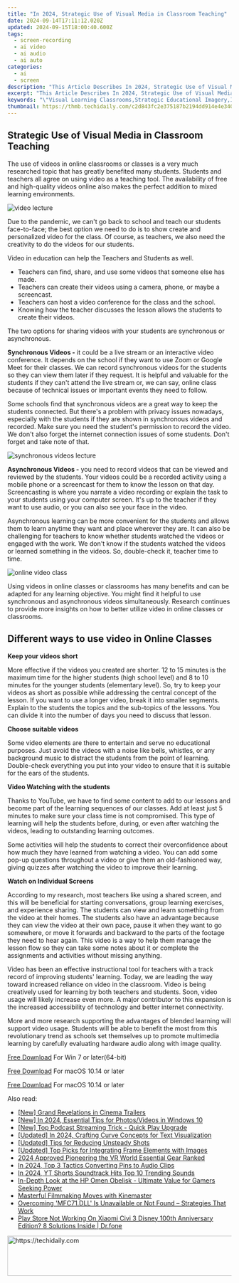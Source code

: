 ```yaml
---
title: "In 2024, Strategic Use of Visual Media in Classroom Teaching"
date: 2024-09-14T17:11:12.020Z
updated: 2024-09-15T18:00:40.600Z
tags: 
  - screen-recording
  - ai video
  - ai audio
  - ai auto
categories: 
  - ai
  - screen
description: "This Article Describes In 2024, Strategic Use of Visual Media in Classroom Teaching"
excerpt: "This Article Describes In 2024, Strategic Use of Visual Media in Classroom Teaching"
keywords: "\"Visual Learning Classrooms,Strategic Educational Imagery,Image-Based Teaching Methods,Interactive Classroom Visuals,Teach with Media Strategy,Visual Aids in Education,Effective Classroom Media Use\""
thumbnail: https://thmb.techidaily.com/c2d843fc2e375187b2194dd914e4e340539dd6293ab4433f92ecd542eef0fd55.jpg
---
```


## Strategic Use of Visual Media in Classroom Teaching

The use of videos in online classrooms or classes is a very much researched topic that has greatly benefited many students. Students and teachers all agree on using video as a teaching tool. The availability of free and high-quality videos online also makes the perfect addition to mixed learning environments.

![video lecture](https://images.wondershare.com/filmora/article-images/2022/07/video-lecture.jpg)

Due to the pandemic, we can't go back to school and teach our students face-to-face; the best option we need to do is to show create and personalized video for the class. Of course, as teachers, we also need the creativity to do the videos for our students.

Video in education can help the Teachers and Students as well.

* Teachers can find, share, and use some videos that someone else has made.
* Teachers can create their videos using a camera, phone, or maybe a screencast.
* Teachers can host a video conference for the class and the school.
* Knowing how the teacher discusses the lesson allows the students to create their videos.

The two options for sharing videos with your students are synchronous or asynchronous.

**Synchronous Videos -** it could be a live stream or an interactive video conference. It depends on the school if they want to use Zoom or Google Meet for their classes. We can record synchronous videos for the students so they can view them later if they request. It is helpful and valuable for the students if they can't attend the live stream or, we can say, online class because of technical issues or important events they need to follow.

Some schools find that synchronous videos are a great way to keep the students connected. But there's a problem with privacy issues nowadays, especially with the students if they are shown in synchronous videos and recorded. Make sure you need the student's permission to record the video. We don't also forget the internet connection issues of some students. Don't forget and take note of that.

![synchronous videos lecture](https://images.wondershare.com/filmora/article-images/2022/07/synchronous-videos-lecture.jpg)

**Asynchronous Videos -** you need to record videos that can be viewed and reviewed by the students. Your videos could be a recorded activity using a mobile phone or a screencast for them to know the lesson on that day. Screencasting is where you narrate a video recording or explain the task to your students using your computer screen. It's up to the teacher if they want to use audio, or you can also see your face in the video.

Asynchronous learning can be more convenient for the students and allows them to learn anytime they want and place wherever they are. It can also be challenging for teachers to know whether students watched the videos or engaged with the work. We don't know if the students watched the videos or learned something in the videos. So, double-check it, teacher time to time.

![online video class](https://images.wondershare.com/filmora/article-images/2022/07/online-video-class.jpg)

Using videos in online classes or classrooms has many benefits and can be adapted for any learning objective. You might find it helpful to use synchronous and asynchronous videos simultaneously. Research continues to provide more insights on how to better utilize video in online classes or classrooms.

## Different ways to use video in Online Classes

**Keep your videos short**

More effective if the videos you created are shorter. 12 to 15 minutes is the maximum time for the higher students (high school level) and 8 to 10 minutes for the younger students (elementary level). So, try to keep your videos as short as possible while addressing the central concept of the lesson. If you want to use a longer video, break it into smaller segments. Explain to the students the topics and the sub-topics of the lessons. You can divide it into the number of days you need to discuss that lesson.

**Choose suitable videos**

Some video elements are there to entertain and serve no educational purposes. Just avoid the videos with a noise like bells, whistles, or any background music to distract the students from the point of learning. Double-check everything you put into your video to ensure that it is suitable for the ears of the students.

**Video Watching with the students**

Thanks to YouTube, we have to find some content to add to our lessons and become part of the learning sequences of our classes. Add at least just 5 minutes to make sure your class time is not compromised. This type of learning will help the students before, during, or even after watching the videos, leading to outstanding learning outcomes.

Some activities will help the students to correct their overconfidence about how much they have learned from watching a video. You can add some pop-up questions throughout a video or give them an old-fashioned way, giving quizzes after watching the video to improve their learning.

**Watch on Individual Screens**

According to my research, most teachers like using a shared screen, and this will be beneficial for starting conversations, group learning exercises, and experience sharing. The students can view and learn something from the video at their homes. The students also have an advantage because they can view the video at their own pace, pause it when they want to go somewhere, or move it forwards and backward to the parts of the footage they need to hear again. This video is a way to help them manage the lesson flow so they can take some notes about it or complete the assignments and activities without missing anything.

Video has been an effective instructional tool for teachers with a track record of improving students' learning. Today, we are leading the way toward increased reliance on video in the classroom. Video is being creatively used for learning by both teachers and students. Soon, video usage will likely increase even more. A major contributor to this expansion is the increased accessibility of technology and better internet connectivity.

More and more research supporting the advantages of blended learning will support video usage. Students will be able to benefit the most from this revolutionary trend as schools set themselves up to promote multimedia learning by carefully evaluating hardware audio along with image quality.

[Free Download](https://tools.techidaily.com/wondershare/filmora/download/) For Win 7 or later(64-bit)

[Free Download](https://tools.techidaily.com/wondershare/filmora/download/) For macOS 10.14 or later

[Free Download](https://tools.techidaily.com/wondershare/filmora/download/) For macOS 10.14 or later

<ins class="adsbygoogle"
     style="display:block"
     data-ad-format="autorelaxed"
     data-ad-client="ca-pub-7571918770474297"
     data-ad-slot="1223367746"></ins>

<ins class="adsbygoogle"
     style="display:block"
     data-ad-format="autorelaxed"
     data-ad-client="ca-pub-7571918770474297"
     data-ad-slot="1223367746"></ins>



<ins class="adsbygoogle"
     style="display:block"
     data-ad-client="ca-pub-7571918770474297"
     data-ad-slot="8358498916"
     data-ad-format="auto"
     data-full-width-responsive="true"></ins>


<span class="atpl-alsoreadstyle">Also read:</span>
<div><ul>
<li><a href="https://article-helps.techidaily.com/new-grand-revelations-in-cinema-trailers/"><u>[New] Grand Revelations in Cinema Trailers</u></a></li>
<li><a href="https://article-helps.techidaily.com/new-in-2024-essential-tips-for-photosvideos-in-windows-10/"><u>[New] In 2024, Essential Tips for Photos/Videos in Windows 10</u></a></li>
<li><a href="https://some-approaches.techidaily.com/new-top-podcast-streaming-trick-quick-play-upgrade/"><u>[New] Top Podcast Streaming Trick - Quick Play Upgrade</u></a></li>
<li><a href="https://article-helps.techidaily.com/updated-in-2024-crafting-curve-concepts-for-text-visualization/"><u>[Updated] In 2024, Crafting Curve Concepts for Text Visualization</u></a></li>
<li><a href="https://some-approaches.techidaily.com/updated-tips-for-reducing-unsteady-shots/"><u>[Updated] Tips for Reducing Unsteady Shots</u></a></li>
<li><a href="https://article-helps.techidaily.com/updated-top-picks-for-integrating-frame-elements-with-images/"><u>[Updated] Top Picks for Integrating Frame Elements with Images</u></a></li>
<li><a href="https://extra-guidance.techidaily.com/2024-approved-pioneering-the-vr-world-essential-gear-ranked/"><u>2024 Approved Pioneering the VR World Essential Gear Ranked</u></a></li>
<li><a href="https://article-helps.techidaily.com/in-2024-top-3-tactics-converting-pins-to-audio-clips/"><u>In 2024, Top 3 Tactics Converting Pins to Audio Clips</u></a></li>
<li><a href="https://youtube-zero.techidaily.com/24-yt-shorts-soundtrack-hits-top-10-trending-sounds/"><u>In 2024, YT Shorts Soundtrack Hits Top 10 Trending Sounds</u></a></li>
<li><a href="https://buynow-reviews.techidaily.com/in-depth-look-at-the-hp-omen-obelisk-ultimate-value-for-gamers-seeking-power/"><u>In-Depth Look at the HP Omen Obelisk - Ultimate Value for Gamers Seeking Power</u></a></li>
<li><a href="https://article-helps.techidaily.com/masterful-filmmaking-moves-with-kinemaster/"><u>Masterful Filmmaking Moves with Kinemaster</u></a></li>
<li><a href="https://tech-recovery.techidaily.com/overcoming-mfc71dll-is-unavailable-or-not-found-strategies-that-work/"><u>Overcoming 'MFC71.DLL' Is Unavailable or Not Found – Strategies That Work</u></a></li>
<li><a href="https://fix-guide.techidaily.com/play-store-not-working-on-xiaomi-civi-3-disney-100th-anniversary-edition-8-solutions-inside-drfone-by-drfone-fix-android-problems-fix-android-problems/"><u>Play Store Not Working On Xiaomi Civi 3 Disney 100th Anniversary Edition? 8 Solutions Inside | Dr.fone</u></a></li>
</ul></div>

<!-- affiliate ads begin -->
<a href="https://zebaoaffiliateprogram.pxf.io/c/5597632/2137976/21526" target="_top" id="2137976">
  <img src="//a.impactradius-go.com/display-ad/21526-2137976" border="0" alt="https://techidaily.com" width="728" height="90"/>
</a>
<img height="0" width="0" src="https://zebaoaffiliateprogram.pxf.io/i/5597632/2137976/21526" style="position:absolute;visibility:hidden;" border="0" />
<!-- affiliate ads end -->

